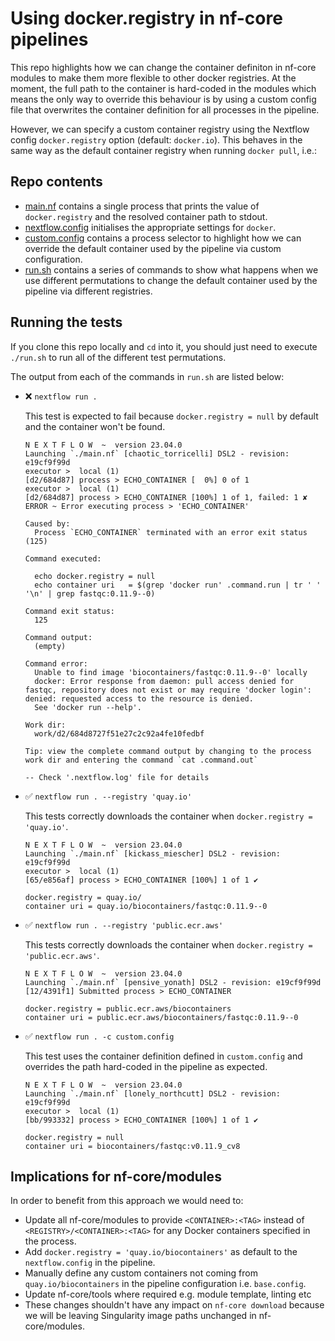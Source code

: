 # Using docker.registry in nf-core pipelines

This repo highlights how we can change the container definiton in nf-core modules to make them more flexible to other docker registries. At the moment, the full path to the container is hard-coded in the modules which means the only way to override this behaviour is by using a custom config file that overwrites the container definition for all processes in the pipeline.

However, we can specify a custom container registry using the Nextflow config `docker.registry` option (default: `docker.io`). This behaves in the same way as the default container registry when running `docker pull`, i.e.:

## Repo contents

- [main.nf](main.nf) contains a single process that prints the value of `docker.registry` and the resolved container path to stdout.
- [nextflow.config](nextflow.config) initialises the appropriate settings for `docker`.
- [custom.config](custom.config) contains a process selector to highlight how we can override the default container used by the pipeline via custom configuration.
- [run.sh](run.sh) contains a series of commands to show what happens when we use different permutations to change the default container used by the pipeline via different registries.

## Running the tests

If you clone this repo locally and `cd` into it, you should just need to execute `./run.sh` to run all of the different test permutations. 

The output from each of the commands in `run.sh` are listed below:

- :x: `nextflow run .`

    This test is expected to fail because `docker.registry = null` by default and the container won't be found.

    ```console
    N E X T F L O W  ~  version 23.04.0
    Launching `./main.nf` [chaotic_torricelli] DSL2 - revision: e19cf9f99d
    executor >  local (1)
    [d2/684d87] process > ECHO_CONTAINER [  0%] 0 of 1
    executor >  local (1)
    [d2/684d87] process > ECHO_CONTAINER [100%] 1 of 1, failed: 1 ✘
    ERROR ~ Error executing process > 'ECHO_CONTAINER'

    Caused by:
      Process `ECHO_CONTAINER` terminated with an error exit status (125)

    Command executed:

      echo docker.registry = null
      echo container uri   = $(grep 'docker run' .command.run | tr ' ' '\n' | grep fastqc:0.11.9--0)

    Command exit status:
      125

    Command output:
      (empty)

    Command error:
      Unable to find image 'biocontainers/fastqc:0.11.9--0' locally
      docker: Error response from daemon: pull access denied for fastqc, repository does not exist or may require 'docker login': denied: requested access to the resource is denied.
      See 'docker run --help'.

    Work dir:
      work/d2/684d8727f51e27c2c92a4fe10fedbf

    Tip: view the complete command output by changing to the process work dir and entering the command `cat .command.out`

    -- Check '.nextflow.log' file for details
    ```

- :white_check_mark: `nextflow run . --registry 'quay.io'`

    This tests correctly downloads the container when `docker.registry = 'quay.io'`.

    ```console
    N E X T F L O W  ~  version 23.04.0
    Launching `./main.nf` [kickass_miescher] DSL2 - revision: e19cf9f99d
    executor >  local (1)
    [65/e856af] process > ECHO_CONTAINER [100%] 1 of 1 ✔

    docker.registry = quay.io/
    container uri = quay.io/biocontainers/fastqc:0.11.9--0
    ```

- :white_check_mark: `nextflow run . --registry 'public.ecr.aws'`

    This tests correctly downloads the container when `docker.registry = 'public.ecr.aws'`.

    ```console
    N E X T F L O W  ~  version 23.04.0
    Launching `./main.nf` [pensive_yonath] DSL2 - revision: e19cf9f99d
    [12/4391f1] Submitted process > ECHO_CONTAINER

    docker.registry = public.ecr.aws/biocontainers
    container uri = public.ecr.aws/biocontainers/fastqc:0.11.9--0
    ```

- :white_check_mark: `nextflow run . -c custom.config`

    This test uses the container definition defined in `custom.config` and overrides the path hard-coded in the pipeline as expected.

    ```console
    N E X T F L O W  ~  version 23.04.0
    Launching `./main.nf` [lonely_northcutt] DSL2 - revision: e19cf9f99d
    executor >  local (1)
    [bb/993332] process > ECHO_CONTAINER [100%] 1 of 1 ✔

    docker.registry = null
    container uri = biocontainers/fastqc:v0.11.9_cv8
    ```

## Implications for nf-core/modules

In order to benefit from this approach we would need to:
- Update all nf-core/modules to provide `<CONTAINER>:<TAG>` instead of `<REGISTRY>/<CONTAINER>:<TAG>` for any Docker containers specified in the process.
- Add `docker.registry = 'quay.io/biocontainers'` as default to the `nextflow.config` in the pipeline.
- Manually define any custom containers not coming from `quay.io/biocontainers` in the pipeline configuration i.e. `base.config`.
- Update nf-core/tools where required e.g. module template, linting etc
- These changes shouldn't have any impact on `nf-core download` because we will be leaving Singularity image paths unchanged in nf-core/modules.